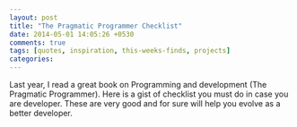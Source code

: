 ```yaml
---
layout: post
title: "The Pragmatic Programmer Checklist"
date: 2014-05-01 14:05:26 +0530
comments: true
tags: [quotes, inspiration, this-weeks-finds, projects]
categories:
---
```


Last year, I read a great book on Programming and development (The Pragmatic Programmer).
Here is a gist of checklist you must do in case you are developer. These are very good
and for sure will help you evolve as a better developer.


<script src="https://gist.github.com/vinitkumar/55ef44f759b7e5620d59.js"></script>
